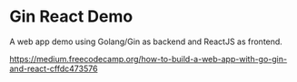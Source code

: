 # Gin React Demo

A web app demo using Golang/Gin as backend and ReactJS as frontend.

https://medium.freecodecamp.org/how-to-build-a-web-app-with-go-gin-and-react-cffdc473576
